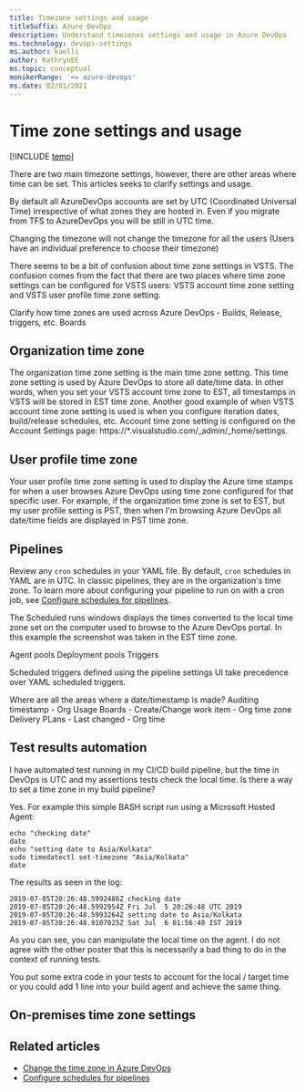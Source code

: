 ```yaml
---
title: Timezone settings and usage
titleSuffix: Azure DevOps  
description: Understand timezones settings and usage in Azure DevOps  
ms.technology: devops-settings
ms.author: kaelli
author: KathrynEE
ms.topic: conceptual
monikerRange: '<= azure-devops'
ms.date: 02/01/2021
---
```


# Time zone settings and usage

[!INCLUDE [temp](../../includes/version-all.md)]  

There are two main timezone settings, however, there are other areas where time can be set. This articles seeks to clarify settings and usage.   
 
By default all AzureDevOps accounts are set by UTC (Coordinated Universal Time) irrespective of what zones they are hosted in. Even if you migrate from TFS to AzureDevOps you will be still in UTC time.

Changing the timezone will not change the timezone for all the users (Users have an individual preference to choose their timezone)

There seems to be a bit of confusion about time zone settings in VSTS. The confusion comes from the fact that there are two places where time zone settings can be configured for VSTS users: VSTS account time zone setting and VSTS user profile time zone setting.

Clarify how time zones are used across Azure DevOps - Builds, Release, triggers, etc. Boards 


## Organization time zone

The organization time zone setting is the main time zone setting. This time zone setting is used by Azure DevOps to store all date/time data. In other words, when you set your VSTS account time zone to EST, all timestamps in VSTS will be stored in EST time zone. Another good example of when VSTS account time zone setting is used is when you configure iteration dates, build/release schedules, etc. Account time zone setting is configured on the Account Settings page: https://*.visualstudio.com/_admin/_home/settings.

## User profile time zone

Your user profile time zone setting is used to display the Azure time stamps for when a user browses Azure DevOps using time zone configured for that specific user. For example, if the organization time zone is set to EST, but my user profile setting is PST, then when I'm browsing Azure DevOps all date/time fields are displayed in PST time zone.
 
## Pipelines 

Review any `cron` schedules in your YAML file. By default, `cron` schedules in YAML are in UTC. In classic pipelines, they are in the organization's time zone. To learn more about configuring your pipeline to run on with a cron job, see [Configure schedules for pipelines](../../pipelines/process/scheduled-triggers.md).

The Scheduled runs windows displays the times converted to the local time zone set on the computer used to browse to the Azure DevOps portal. In this example the screenshot was taken in the EST time zone.


Agent pools
Deployment pools 
Triggers

Scheduled triggers defined using the pipeline settings UI take precedence over YAML scheduled triggers.

Where are all the areas where a date/timestamp is made? 
Auditing timestamp - Org 
Usage
Boards - Create/Change work item - Org time zone 
Delivery PLans - Last changed - Org time


## Test results automation

I have automated test running in my CI/CD build pipeline, but the time in DevOps is UTC and my assertions tests check the local time. Is there a way to set a time zone in my build pipeline?


Yes. For example this simple BASH script run using a Microsoft Hosted Agent:

```
echo "checking date"
date
echo "setting date to Asia/Kolkata"
sudo timedatectl set-timezone "Asia/Kolkata"
date
```

The results as seen in the log:

```
2019-07-05T20:26:48.5992486Z checking date
2019-07-05T20:26:48.5992954Z Fri Jul  5 20:26:48 UTC 2019
2019-07-05T20:26:48.5993264Z setting date to Asia/Kolkata
2019-07-05T20:26:48.9107025Z Sat Jul  6 01:56:48 IST 2019
```

As you can see, you can manipulate the local time on the agent. I do not agree with the other poster that this is necessarily a bad thing to do in the context of running tests.

You put some extra code in your tests to account for the local / target time or you could add 1 line into your build agent and achieve the same thing.



## On-premises time zone settings


## Related articles

- [Change the time zone in Azure DevOps](../accounts/change-time-zone.md)
- [Configure schedules for pipelines](../../pipelines/process/scheduled-triggers.md)
 
